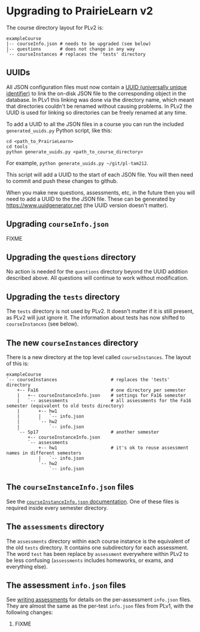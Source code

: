 
# Upgrading to PrairieLearn v2

The course directory layout for PLv2 is:

    exampleCourse
    |-- courseInfo.json # needs to be upgraded (see below)
    |-- questions       # does not change in any way
    `-- courseInstances # replaces the 'tests' directory

## UUIDs

All JSON configuration files must now contain a [UUID (universally unique identifier)](https://en.wikipedia.org/wiki/Universally_unique_identifier) to link the on-disk JSON file to the corresponding object in the database. In PLv1 this linking was done via the directory name, which meant that directories couldn't be renamed without causing problems. In PLv2 the UUID is used for linking so directories can be freely renamed at any time.

To add a UUID to all the JSON files in a course you can run the included `generated_uuids.py` Python script, like this:

    cd <path_to_PrairieLearn>
    cd tools
    python generate_uuids.py <path_to_course_directory>

For example, `python generate_uuids.py ~/git/pl-tam212`.

This script will add a UUID to the start of each JSON file. You will then need to commit and push these changes to github.

When you make new questions, assessments, etc, in the future then you will need to add a UUID to the the JSON file. These can be generated by https://www.uuidgenerator.net (the UUID version doesn't matter).

## Upgrading `courseInfo.json`

FIXME

## Upgrading the `questions` directory

No action is needed for the `questions` directory beyond the UUID addition described above. All questions will continue to work without modification.

## Upgrading the `tests` directory

The `tests` directory is not used by PLv2. It doesn't matter if it is still present, as PLv2 will just ignore it. The information about tests has now shifted to `courseInstances` (see below).

## The new `courseInstances` directory

There is a new directory at the top level called `courseInstances`. The layout of this is:

    exampleCourse
    `-- courseInstances                    # replaces the 'tests' directory
        +-- Fa16                           # one directory per semester
        |   +-- courseInstanceInfo.json    # settings for Fa16 semester
        |   `-- assessments                # all assessments for the Fa16 semester (equivalent to old tests directory)
        |       +-- hw1
        |       |   `-- info.json
        |       `-- hw2
        |           `-- info.json
        `-- Sp17                           # another semester
            +-- courseInstanceInfo.json
            `-- assessments
                +-- hw1                    # it's ok to reuse assessment names in different semesters
                |   `-- info.json
                `-- hw2
                    `-- info.json

## The `courseInstanceInfo.json` files

See the [`courseInstanceInfo.json` documentation](https://github.com/PrairieLearn/PrairieLearn/blob/master/doc/courseInstanceInfo.md). One of these files is required inside every semester directory.

## The `assessments` directory

The `assessments` directory within each course instance is the equivalent of the old `tests` directory. It contains one subdirectory for each assessment. The word `test` has been replace by `assessment` everywhere within PLv2 to be less confusing (`assessments` includes homeworks, or exams, and everything else).

## The assessment `info.json` files

See [writing assessments](https://github.com/PrairieLearn/PrairieLearn/blob/master/doc/writingAssessments.md) for details on the per-assessment `info.json` files. They are almost the same as the per-test `info.json` files from PLv1, with the following changes:

1. FIXME
